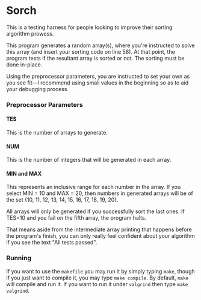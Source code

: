 # Sorch
This is a testing harness for people looking to improve their sorting algorithm prowess.

This program generates a random array(s), where you're instructed to solve this array (and insert your sorting code on line 58). At that point, the program tests if the resultant array is sorted or not. The sorting must be done in-place.

Using the preprocessor parameters, you are instructed to set your own as you see fit—I recommend using small values in the beginning so as to aid your debugging process. 

### Preprocessor Parameters

#### TES
This is the number of arrays to generate.

#### NUM
This is the number of integers that will be generated in each array. 

#### MIN and MAX
This represents an inclusive range for each number in the array. If you select MIN = 10 and MAX = 20, then numbers in generated arrays will be of the set {10, 11, 12, 13, 14, 15, 16, 17, 18, 19, 20}.

All arrays will only be generated if you successfully sort the last ones. If TES=10 and you fail on the fifth array, the program halts.

That means aside from the intermediate array printing that happens before the program's finish, you can only really feel confident about your algorithm if you see the text "All tests passed".

### Running
If you want to use the `makefile` you may run it by simply typing `make`, though if you just want to compile it, you may type `make compile`. By default, `make` will compile and run it. If you want to run it under `valgrind` then type `make valgrind`.

